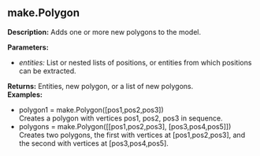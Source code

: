 ## make.Polygon  
  
  
**Description:** Adds one or more new polygons to the model.  
  
**Parameters:**  
  * *entities:* List or nested lists of positions, or entities from which positions can be extracted.  
  
**Returns:** Entities, new polygon, or a list of new polygons.  
**Examples:**  
  * polygon1 = make.Polygon([pos1,pos2,pos3])  
    Creates a polygon with vertices pos1, pos2, pos3 in sequence.  
  * polygons = make.Polygon([[pos1,pos2,pos3], [pos3,pos4,pos5]])  
    Creates two polygons, the first with vertices at [pos1,pos2,pos3], and the second with vertices at [pos3,pos4,pos5].
  

